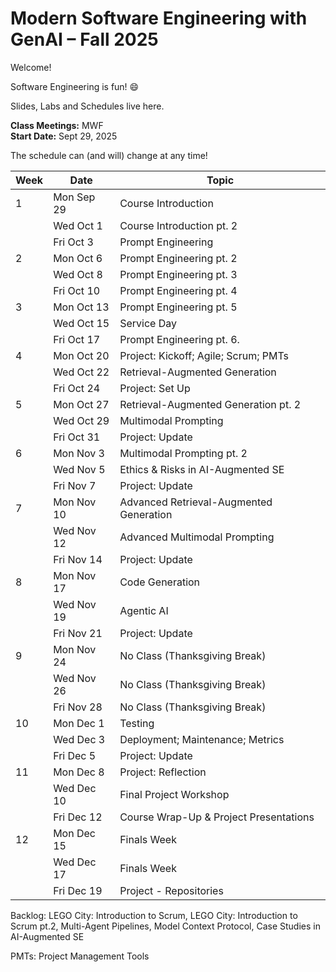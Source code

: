# Modern Software Engineering with GenAI – Fall 2025

Welcome!

Software Engineering is fun! 😄

Slides, Labs and Schedules live here.

**Class Meetings:** MWF  
**Start Date:** Sept 29, 2025  

The schedule can (and will) change at any time!

| Week | Date       | Topic                                         |
|------|------------|-----------------------------------------------|
| 1    | Mon Sep 29 | Course Introduction                           |
|      | Wed Oct 1  | Course Introduction pt. 2                     |
|      | Fri Oct 3  | Prompt Engineering                            |
| 2    | Mon Oct 6  | Prompt Engineering pt. 2                      |
|      | Wed Oct 8  | Prompt Engineering pt. 3                      |
|      | Fri Oct 10 | Prompt Engineering pt. 4                      |
| 3    | Mon Oct 13 | Prompt Engineering pt. 5                      |
|      | Wed Oct 15 | Service Day                                   |
|      | Fri Oct 17 | Prompt Engineering pt. 6.                     |
| 4    | Mon Oct 20 | Project: Kickoff; Agile; Scrum; PMTs          |
|      | Wed Oct 22 | Retrieval-Augmented Generation                |
|      | Fri Oct 24 | Project: Set Up                               |
| 5    | Mon Oct 27 | Retrieval-Augmented Generation pt. 2          |
|      | Wed Oct 29 | Multimodal Prompting                          |
|      | Fri Oct 31 | Project: Update                               |
| 6    | Mon Nov 3  | Multimodal Prompting pt. 2                    |
|      | Wed Nov 5  | Ethics & Risks in AI-Augmented SE             |
|      | Fri Nov 7  | Project: Update                               |
| 7    | Mon Nov 10 | Advanced Retrieval-Augmented Generation       |
|      | Wed Nov 12 | Advanced Multimodal Prompting                 |
|      | Fri Nov 14 | Project: Update                               |
| 8    | Mon Nov 17 | Code Generation                               |
|      | Wed Nov 19 | Agentic AI                                    |
|      | Fri Nov 21 | Project: Update                               |
| 9    | Mon Nov 24 | No Class (Thanksgiving Break)                 |
|      | Wed Nov 26 | No Class (Thanksgiving Break)                 |
|      | Fri Nov 28 | No Class (Thanksgiving Break)                 |
| 10   | Mon Dec 1  | Testing                                       |
|      | Wed Dec 3  | Deployment; Maintenance; Metrics              |
|      | Fri Dec 5  | Project: Update                               |
| 11   | Mon Dec 8  | Project: Reflection                           |
|      | Wed Dec 10 | Final Project Workshop                        |
|      | Fri Dec 12 | Course Wrap-Up & Project Presentations        |
| 12   | Mon Dec 15 | Finals Week                                   |
|      | Wed Dec 17 | Finals Week                                   |
|      | Fri Dec 19 | Project - Repositories                        |


Backlog: LEGO City: Introduction to Scrum, LEGO City: Introduction to Scrum pt.2, Multi-Agent Pipelines, Model Context Protocol, Case Studies in AI-Augmented SE

PMTs: Project Management Tools